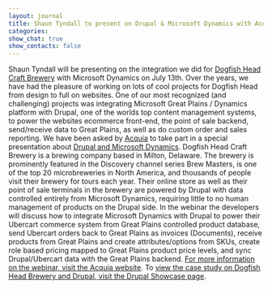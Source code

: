 ```yaml
---
layout: journal
title: Shaun Tyndall to present on Drupal & Microsoft Dynamics with Acquia
categories: 
show_chat: true
show_contacts: false
---
```


Shaun Tyndall will be presenting on the integration we did for <a href="http://www.dogfish.com" target="_blank">Dogfish Head Craft Brewery</a> with Microsoft Dynamics on July 13th. Over the years, we have had the pleasure of working on lots of cool projects for Dogfish Head from design to full on websites. One of our most recognized (and challenging) projects was integrating Microsoft Great Plains / Dynamics platform with Drupal, one of the worlds top content management systems, to power the websites ecommerce front-end, the point of sale backend, send/receive data to Great Plains, as well as do custom order and sales reporting. We have been asked by <a href="http://acquia.com/" target="_blank">Acquia</a>&nbsp;to take part in a special presentation about <a href="http://www.acquia.com/resources/acquia-tv/conference/drupal-and-microsoft-dynamics-crm-integration" target="_blank">Drupal and Microsoft Dynamics</a>. Dogfish Head Craft Brewery is a brewing company based in Milton, Delaware. The brewery is prominently featured in the Discovery channel series Brew Masters, is one of the top 20 microbreweries in North America, and thousands of people visit their brewery for tours each year. Their online store as well as their point of sale terminals in the brewery are powered by Drupal with data controlled entirely from Microsoft Dynamics, requiring little to no human management of products on the Drupal side. In the webinar the developers will discuss how to integrate Microsoft Dynamics with Drupal to power their Ubercart commerce system from Great Plains controlled product database, send Ubercart orders back to Great Plains as invoices (Documents), receive products from Great Plains and create attributes/options from SKUs, create role based pricing mapped to Great Plains product price levels, and sync Drupal/Ubercart data with the Great Plains backend. <a href="http://www.acquia.com/resources/acquia-tv/conference/drupal-and-microsoft-dynamics-crm-integration" target="_blank">For more information on the webinar, visit the Acquia website</a>. To <a href="http://drupal.org/node/519030" target="_blank">view the case study on Dogfish Head Brewery and Drupal, visit the Drupal Showcase page</a>.
